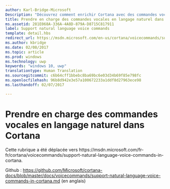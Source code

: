 ```yaml
---
author: Karl-Bridge-Microsoft
Description: "Découvrez comment enrichir Cortana avec des commandes vocales plus souples et plus naturelles qui permettent à un utilisateur de prononcer le nom de votre application n’importe où dans la commande."
title: Prendre en charge des commandes vocales en langage naturel dans Cortana
ms.assetid: 281E068A-336A-4A8D-879A-D8715C817911
label: Support natural language voice commands
template: detail.hbs
redirect_url: https://msdn.microsoft.com/en-us/cortana/voicecommands/support-natural-language-voice-commands-in-cortana
ms.author: kbridge
ms.date: 02/08/2017
ms.topic: article
ms.prod: windows
ms.technology: uwp
keywords: "windows 10, uwp"
translationtype: Human Translation
ms.sourcegitcommit: c6b64cff1bbebc8ba69bc6e03d34b69f85e798fc
ms.openlocfilehash: 96b8d942e3e57a100672233a1ddf8d27963ece98
ms.lasthandoff: 02/07/2017

---
```


# <a name="support-natural-language-voice-commands-in-cortana"></a>Prendre en charge des commandes vocales en langage naturel dans Cortana

Cette rubrique a été déplacée vers https&#58;//msdn.microsoft.com/fr-fr/cortana/voicecommands/support-natural-language-voice-commands-in-cortana.

Github : https://github.com/Microsoft/cortana-docs/blob/master/docs/voicecommands/support-natural-language-voice-commands-in-cortana.md (en anglais)

